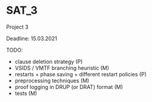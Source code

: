 # SAT_3

Project 3

Deadline: 15.03.2021

TODO: 

* clause deletion strategy (P)
* VSIDS / VMTF branching heuristic (M)
* restarts + phase saving + different restart policies (P)
* preprocessing techniques (M)
* proof logging in DRUP (or DRAT) format (M)
* tests (M)
